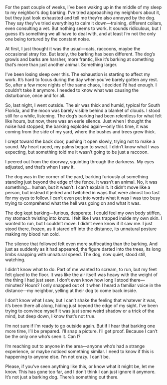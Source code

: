 For the past couple of weeks, I’ve been waking up in the middle of my sleep to my neighbor’s dog barking. I’ve tried approaching my neighbors about it, but they just look exhausted and tell me they’re also annoyed by the dog. They say they’ve tried everything to calm it down—training, different collars, even consulting a vet. But nothing seems to work. It sounds ridiculous, but I guess it’s something we all have to deal with, and at least I’m not the only one being tortured by the constant noise.

At first, I just thought it was the usual—cats, raccoons, maybe the occasional stray fox. But lately, the barking has been different. The dog’s growls and barks are harsher, more frantic, like it’s barking at something that’s more than just another animal. Something larger.

I’ve been losing sleep over this. The exhaustion is starting to affect my work. It’s hard to focus during the day when you’ve barely gotten any rest. So, after a few more nights of the same chaos, I decided I’d had enough. I couldn’t take it anymore. I needed to know what was causing the disturbance, once and for all.

So, last night, I went outside. The air was thick and humid, typical for South Florida, and the moon was barely visible behind a blanket of clouds. I stood still for a while, listening. The dog’s barking had been relentless for what felt like hours, but now, there was an eerie silence. Just when I thought the noise had stopped, the barking exploded again—only this time, it was coming from the side of my yard, where the bushes and trees grew thick.

I crept toward the back door, pushing it open slowly, trying not to make a sound. My heart raced, my palms began to sweat. I didn’t know what I was expecting, but something told me it wasn’t going to be just a raccoon.

I peered out from the doorway, squinting through the darkness. My eyes adjusted, and that’s when I saw it.

The dog was in the corner of the yard, barking furiously at something standing just beyond the edge of the fence. It wasn’t an animal. No, it was something… human, but it wasn’t. I can’t explain it. It didn’t move like a person, but instead it jerked and twitched in ways that were almost too fast for my eyes to follow. I can’t even put into words what it was I was too busy trying to comprehend what the hell was going on and what it was. 

The dog kept barking—furious, desperate. I could feel my own body stiffen, my stomach twisting into knots. I felt like I was trapped inside my own skin. I wanted to run, but I couldn’t move. I didn’t even know if it saw me. I just stood there, frozen, as it stared off into the distance, its unnatural posture making my blood run cold.

The silence that followed felt even more suffocating than the barking. And just as suddenly as it had appeared, the figure darted into the trees, its long limbs snapping with unnatural speed. The dog, now quiet, stood still, watching.

I didn’t know what to do. Part of me wanted to scream, to run, but my feet felt glued to the floor. It was like the air itself was heavy with the weight of the thing I had just seen. I don’t even know how long I stood there—minutes? Hours? I only snapped out of it when I heard a familiar voice in the distance—my neighbor, yelling at their dog to come back inside.

I don’t know what I saw, but I can’t shake the feeling that whatever it was, it’s been there all along, hiding just beyond the edge of my sight. I’ve been trying to convince myself it was just some weird shadow or a trick of the mind, but deep down, I know that’s not true.

I’m not sure if I’m ready to go outside again. But if I hear that barking one more time, I’ll be prepared. I’ll snap a picture. I’ll get proof. Because I can’t be the only one who’s seen it. Can I?

I’m reaching out to anyone in the area—anyone who’s had a strange experience, or maybe noticed something similar. I need to know if this is happening to anyone else. I’m not crazy. I can’t be.

Please, if you’ve seen anything like this, or know what it might be, let me know. This has gone too far, and I don’t think I can just ignore it anymore. It’s not just a barking dog. There’s something out there.